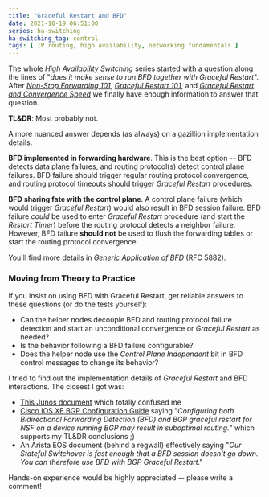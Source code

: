 ```yaml
---
title: "Graceful Restart and BFD"
date: 2021-10-19 06:51:00
series: ha-switching
ha-switching_tag: control
tags: [ IP routing, high availability, networking fundamentals ]
---
```

The whole *High Availability Switching* series started with a question along the lines of "*does it make sense to run BFD together with Graceful Restart*". After *[Non-Stop Forwarding 101](/2021/09/non-stop-forwarding.html)*, *[Graceful Restart 101](/2021/09/graceful-restart.html)*, and *[Graceful Restart and Convergence Speed](/2021/10/graceful-restart-convergence.html)* we finally have enough information to answer that question.

**TL&DR**: Most probably not.

A more nuanced answer depends (as always) on a gazillion implementation details.
<!--more-->
**BFD implemented in forwarding hardware**. This is the best option -- BFD detects data plane failures, and routing protocol(s) detect control plane failures. BFD failure should trigger regular routing protocol convergence, and routing protocol timeouts should trigger *Graceful Restart* procedures.

**BFD sharing fate with the control plane**. A control plane failure (which would trigger *Graceful Restart*) would also result in BFD session failure. BFD failure *could* be used to enter *Graceful Restart* procedure (and start the *Restart Timer*) before the routing protocol detects a neighbor failure. However, BFD failure **should not** be used to flush the forwarding tables or start the routing protocol convergence.

You'll find more details in *[Generic Application of BFD](https://datatracker.ietf.org/doc/html/rfc5882)* (RFC 5882).

### Moving from Theory to Practice

If you insist on using BFD with Graceful Restart, get reliable answers to these questions (or do the tests yourself):

* Can the helper nodes decouple BFD and routing protocol failure detection and start an unconditional convergence or *Graceful Restart*  as needed?
* Is the behavior following a BFD failure configurable?
* Does the helper node use the *Control Plane Independent* bit in BFD control messages to change its behavior?

I tried to find out the implementation details of *Graceful Restart* and BFD interactions. The closest I got was:

* [This Junos document](https://www.juniper.net/documentation/us/en/software/junos/high-availability/topics/task/graceful-restart-for-routing-protocols-configuring.html) which totally confused me
* [Cisco IOS XE BGP Configuration Guide](https://www.cisco.com/c/en/us/td/docs/ios-xml/ios/iproute_bgp/configuration/xe-16-12/irg-xe-16-12-book/bgp-nonstop-forwarding-awareness.html) saying "*‌Configuring both Bidirectional Forwarding Detection (BFD) and BGP graceful restart for NSF on a device running BGP may result in suboptimal routing.*" which supports my TL&DR conclusions ;)
* An Arista EOS document (behind a regwall) effectively saying "*Our Stateful Switchover is fast enough that a BFD session doesn't go down. You can therefore use BFD with BGP Graceful Restart*."

Hands-on experience would be highly appreciated -- please write a comment!
